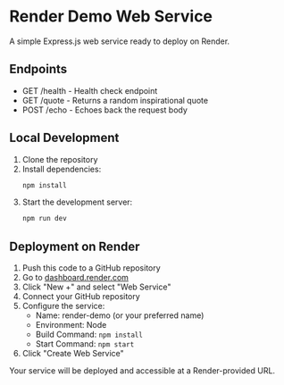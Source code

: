 # Render Demo Web Service

A simple Express.js web service ready to deploy on Render.

## Endpoints

- GET /health - Health check endpoint
- GET /quote - Returns a random inspirational quote
- POST /echo - Echoes back the request body

## Local Development

1. Clone the repository
2. Install dependencies:
   ```bash
   npm install
   ```
3. Start the development server:
   ```bash
   npm run dev
   ```

## Deployment on Render

1. Push this code to a GitHub repository
2. Go to [dashboard.render.com](https://dashboard.render.com)
3. Click "New +" and select "Web Service"
4. Connect your GitHub repository
5. Configure the service:
   - Name: render-demo (or your preferred name)
   - Environment: Node
   - Build Command: `npm install`
   - Start Command: `npm start`
6. Click "Create Web Service"

Your service will be deployed and accessible at a Render-provided URL.
